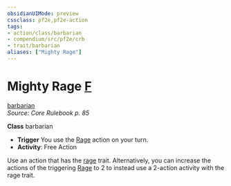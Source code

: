 ```yaml
---
obsidianUIMode: preview
cssclass: pf2e,pf2e-action
tags:
- action/class/barbarian
- compendium/src/pf2e/crb
- trait/barbarian
aliases: ["Mighty Rage"]
---
```

# Mighty Rage [F](/rules/core-rulebook/chapter-9-playing-the-game.md#Actions "Free Action")
[barbarian](/rules/traits/barbarian.md)  
*Source: Core Rulebook p. 85*  

**Class** barbarian
- **Trigger** You use the [Rage](/rules/actions/rage.md) action on your turn.
- **Activity**: Free Action

Use an action that has the [rage](/rules/traits/rage.md) trait. Alternatively, you can increase the actions of the triggering [Rage](/rules/actions/rage.md) to 2 to instead use a 2-action activity with the rage trait.
